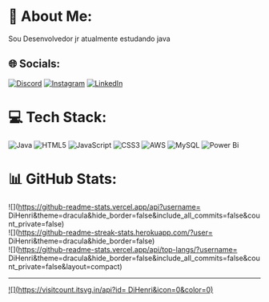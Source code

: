 # 💫 About Me:
Sou Desenvolvedor jr atualmente estudando java 


## 🌐 Socials:
[![Discord](https://img.shields.io/badge/Discord-%237289DA.svg?logo=discord&logoColor=white)](https://discord.gg/dihenri.) [![Instagram](https://img.shields.io/badge/Instagram-%23E4405F.svg?logo=Instagram&logoColor=white)](https://instagram.com/dih_enri) [![LinkedIn](https://img.shields.io/badge/LinkedIn-%230077B5.svg?logo=linkedin&logoColor=white)](https://linkedin.com/in/https://www.linkedin.com/feed/) 

# 💻 Tech Stack:
![Java](https://img.shields.io/badge/java-%23ED8B00.svg?style=plastic&logo=openjdk&logoColor=white) ![HTML5](https://img.shields.io/badge/html5-%23E34F26.svg?style=plastic&logo=html5&logoColor=white) ![JavaScript](https://img.shields.io/badge/javascript-%23323330.svg?style=plastic&logo=javascript&logoColor=%23F7DF1E) ![CSS3](https://img.shields.io/badge/css3-%231572B6.svg?style=plastic&logo=css3&logoColor=white) ![AWS](https://img.shields.io/badge/AWS-%23FF9900.svg?style=plastic&logo=amazon-aws&logoColor=white) ![MySQL](https://img.shields.io/badge/mysql-%2300000f.svg?style=plastic&logo=mysql&logoColor=white) ![Power Bi](https://img.shields.io/badge/power_bi-F2C811?style=plastic&logo=powerbi&logoColor=black)
# 📊 GitHub Stats:
![](https://github-readme-stats.vercel.app/api?username= DiHenri&theme=dracula&hide_border=false&include_all_commits=false&count_private=false)<br/>
![](https://github-readme-streak-stats.herokuapp.com/?user= DiHenri&theme=dracula&hide_border=false)<br/>
![](https://github-readme-stats.vercel.app/api/top-langs/?username= DiHenri&theme=dracula&hide_border=false&include_all_commits=false&count_private=false&layout=compact)

---
[![](https://visitcount.itsvg.in/api?id= DiHenri&icon=0&color=0)](https://visitcount.itsvg.in)

<!-- Proudly created with GPRM ( https://gprm.itsvg.in ) -->